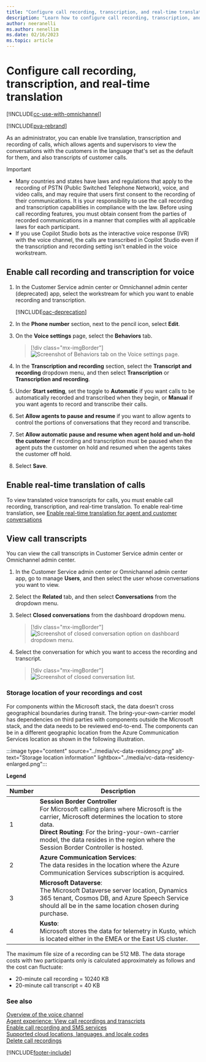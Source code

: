```yaml
---
title: "Configure call recording, transcription, and real-time translation | MicrosoftDocs"
description: "Learn how to configure call recording, transcription, and real-time translation in the voice channel in Omnichannel for Customer Service."
author: neeranelli
ms.author: nenellim
ms.date: 02/16/2023
ms.topic: article
---
```


# Configure call recording, transcription, and real-time translation

[!INCLUDE[cc-use-with-omnichannel](../../includes/cc-use-with-omnichannel.md)]

[!INCLUDE[pva-rebrand](../../includes/cc-pva-rebrand.md)]

As an administrator, you can enable live translation, transcription and recording of calls, which allows agents and supervisors to view the conversations with the customers in the language that's set as the default for them, and also transcripts of customer calls.

> [!IMPORTANT]
> - Many countries and states have laws and regulations that apply to the recording of PSTN (Public Switched Telephone Network), voice, and video calls, and may require that users first consent to the recording of their communications. It is your responsibility to use the call recording and transcription capabilities in compliance with the law. Before using call recording features, you must obtain consent from the parties of recorded communications in a manner that complies with all applicable laws for each participant.
> - If you use Copilot Studio bots as the interactive voice response (IVR) with the voice channel, the calls are transcribed in Copilot Studio even if the transcription and recording setting isn't enabled in the voice workstream.

## Enable call recording and transcription for voice

1. In the Customer Service admin center or Omnichannel admin center (deprecated) app, select the workstream for which you want to enable recording and transcription.

    [!INCLUDE[oac-deprecation](../../includes/oac-deprecation.md)]

1. In the **Phone number** section, next to the pencil icon, select **Edit**.

1. On the **Voice settings** page, select the **Behaviors** tab.
   > [!div class="mx-imgBorder"]
   > ![Screenshot of Behaviors tab on the Voice settings page.](../media/voice-channel-recording-number.png)

1. In the **Transcription and recording** section, select the **Transcript and recording** dropdown menu, and then select **Transcription** or **Transcription and recording**.

1. Under **Start setting**, set the toggle to **Automatic** if you want calls to be automatically recorded and transcribed when they begin, or **Manual** if you want agents to record and transcribe their calls.

1. Set **Allow agents to pause and resume** if you want to allow agents to control the portions of conversations that they record and transcribe.

1. Set **Allow automatic pause and resume when agent hold and un-hold the customer** if recording and transcription must be paused when the agent puts the customer on hold and resumed when the agents takes the customer off hold.

1. Select **Save**.

## Enable real-time translation of calls

To view translated voice transcripts for calls, you must enable call recording, transcription, and real-time translation. To enable real-time translation, see [Enable real-time translation for agent and customer conversations](enable-real-time-translation.md#enable-real-time-translation-for-agent-and-customer-conversations)

## View call transcripts

You can view the call transcripts in Customer Service admin center or Omnichannel admin center.

1. In the Customer Service admin center or Omnichannel admin center app, go to manage **Users**, and then select the user whose conversations you want to view.
2. Select the **Related** tab, and then select **Conversations** from the dropdown menu.
3. Select **Closed conversations** from the dashboard dropdown menu.

   > [!div class="mx-imgBorder"]
   > ![Screenshot of closed conversation option on dashboard dropdown menu.](../media/voice-closed-conversations.png)

4. Select the conversation for which you want to access the recording and transcript.
  
   > [!div class="mx-imgBorder"]
   > ![Screenshot of closed conversation list.](../media/voice-channel-conversations-list.png)

### Storage location of your recordings and cost
 
For components within the Microsoft stack, the data doesn’t cross geographical boundaries during transit. The bring-your-own-carrier model has dependencies on third parties with components outside the Microsoft stack, and the data needs to be reviewed end-to-end. 
The components can be in a different geographic location from the Azure Communication Services location as shown in the following illustration.


:::image type="content" source="../media/vc-data-residency.png" alt-text="Storage location information" lightbox="../media/vc-data-residency-enlarged.png":::

**Legend**

| Number | Description |
|-----|-------------------|
|1 | **Session Border Controller**<br>  For Microsoft calling plans where Microsoft is the carrier, Microsoft determines the location to store data.<br> **Direct Routing**:  For the bring-your-own-carrier model, the data resides in the region where the Session Border Controller is hosted. |
|2 | **Azure Communication Services**:<br>  The data resides in the location where the Azure Communication Services subscription is acquired. |
|3 | **Microsoft Dataverse**:<br>  The Microsoft Dataverse server location, Dynamics 365 tenant, Cosmos DB, and Azure Speech Service should all be in the same location chosen during purchase. |
|4 | **Kusto**:<br> Microsoft stores the data for telemetry in Kusto, which is located either in the EMEA or the East US cluster. |


The maximum file size of a recording can be 512 MB. The data storage costs with two participants only is calculated approximately as follows and the cost can fluctuate:

- 20-minute call recording = 10240 KB
- 20-minute call transcript = 40 KB


### See also

[Overview of the voice channel](voice-channel.md)  
[Agent experience: View call recordings and transcripts](../use/voice-channel-agent-experience.md)  
[Enable call recording and SMS services](voice-channel-connect-existing-resource.md#enable-call-recording-and-sms-services)  
[Supported cloud locations, languages, and locale codes](voice-channel-region-availability.md)  
[Delete call recordings](voice-channel-delete-calls.md)
  
[!INCLUDE[footer-include](../../includes/footer-banner.md)]
